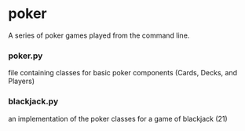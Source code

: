 # poker
A series of poker games played from the command line.
### poker.py
file containing classes for basic poker components (Cards, Decks, and Players)

### blackjack.py
an implementation of the poker classes for a game of blackjack (21)
